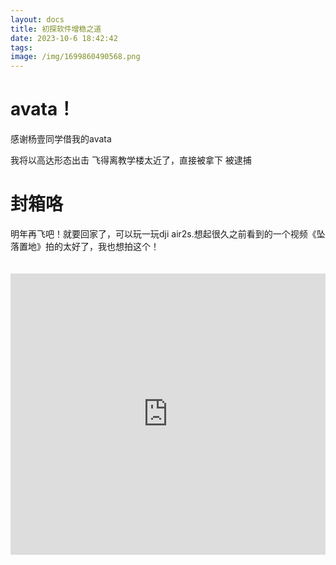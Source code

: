 ```yaml
---
layout: docs
title: 初探软件增稳之道
date: 2023-10-6 18:42:42
tags:
image: /img/1699860490568.png
---
```

# avata！
感谢杨壹同学借我的avata  
<!--more-->
我将以高达形态出击
飞得离教学楼太近了，直接被拿下
被逮捕

 

# 封箱咯
明年再飞吧！就要回家了，可以玩一玩dji air2s.想起很久之前看到的一个视频《坠落置地》拍的太好了，我也想拍这个！
<iframe src="https://player.bilibili.com/player.html?aid=598798162&bvid=BV1YB4y1k7iA&cid=785789348&page=1"allowfullscreen="allowfullscreen" scrolling="no" frameborder="no" framespacing="0" style="width: 100%; height: 450px; max-width: 100%；align:center; padding:20px 0;"></iframe>
